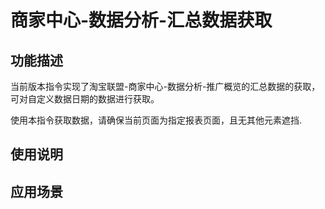 # 商家中心-数据分析-汇总数据获取
## 功能描述
当前版本指令实现了淘宝联盟-商家中心-数据分析-推广概览的汇总数据的获取，可对自定义数据日期的数据进行获取。

使用本指令获取数据，请确保当前页面为指定报表页面，且无其他元素遮挡.
## 使用说明
## 应用场景
